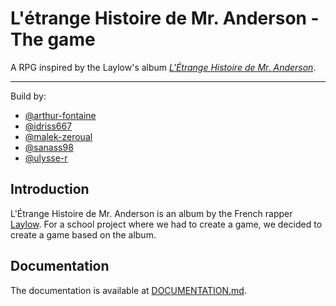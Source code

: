 # L'étrange Histoire de Mr. Anderson - The game
A RPG inspired by the Laylow's album *[L'Étrange Histoire de Mr. Anderson](https://fr.wikipedia.org/wiki/L'%C3%89trange_Histoire_de_Mr._Anderson)*.

---

Build by:
 - [@arthur-fontaine](https://github.com/arthur-fontaine)
 - [@idriss667](https://github.com/idriss667)
 - [@malek-zeroual](https://github.com/malek-zeroual)
 - [@sanass98](https://github.com/sanass98)
 - [@ulysse-r](https://github.com/ulysse-r)

## Introduction

L'Étrange Histoire de Mr. Anderson is an album by the French rapper [Laylow](https://fr.wikipedia.org/wiki/Laylow). For a school project where we had to create a game, we decided to create a game based on the album.

## Documentation

The documentation is available at [DOCUMENTATION.md](/DOCUMENTATION.md).
